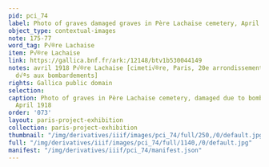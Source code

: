 ```yaml
---
pid: pci_74
label: Photo of graves damaged graves in Père Lachaise cemetery, April 1918
object_type: contextual-images
note: 175-77
word_tag: P√®re Lachaise
item: P√®re Lachaise
link: https://gallica.bnf.fr/ark:/12148/btv1b530044149
notes: avril 1918 P√®re Lachaise [cimeti√®re, Paris, 20e arrondissement, d√©g√¢ts
  d√ªs aux bombardements]
rights: Gallica public domain
selection: 
caption: Photo of graves in Père Lachaise cemetery, damaged due to bombardments, from
  April 1918
order: '073'
layout: paris-project-exhibition
collection: paris-project-exhibition
thumbnail: "/img/derivatives/iiif/images/pci_74/full/250,/0/default.jpg"
full: "/img/derivatives/iiif/images/pci_74/full/1140,/0/default.jpg"
manifest: "/img/derivatives/iiif/pci_74/manifest.json"
---
```

